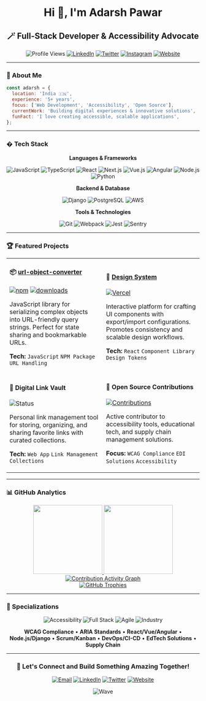 <div align="center">

# Hi 👋, I'm Adarsh Pawar

## 🪄 Full-Stack Developer & Accessibility Advocate

![Profile Views](https://komarev.com/ghpvc/?username=adarshpawar29&color=blueviolet&style=flat-square&label=Profile+Views)
[![LinkedIn](https://img.shields.io/badge/-LinkedIn-0077B5?style=flat-square&logo=linkedin&logoColor=white)](https://www.linkedin.com/in/adarshpawar28)
[![Twitter](https://img.shields.io/badge/-Twitter-1DA1F2?style=flat-square&logo=twitter&logoColor=white)](https://twitter.com/adarshpawar28)
[![Instagram](https://img.shields.io/badge/-Instagram-E4405F?style=flat-square&logo=instagram&logoColor=white)](https://www.instagram.com/adarshpawar_)
[![Website](https://img.shields.io/badge/-Website-000000?style=flat-square&logo=About.me&logoColor=white)](https://adarshpawar.com)

</div>

---

### 💫 About Me

```javascript
const adarsh = {
  location: 'India 🇮🇳',
  experience: '5+ years',
  focus: ['Web Development', 'Accessibility', 'Open Source'],
  currentWork: 'Building digital experiences & innovative solutions',
  funFact: 'I love creating accessible, scalable applications',
};
```

---

### �️ Tech Stack

<div align="center">

**Languages & Frameworks**

![JavaScript](https://img.shields.io/badge/-JavaScript-F7DF1E?style=flat-square&logo=javascript&logoColor=black)
![TypeScript](https://img.shields.io/badge/-TypeScript-3178C6?style=flat-square&logo=typescript&logoColor=white)
![React](https://img.shields.io/badge/-React-61DAFB?style=flat-square&logo=react&logoColor=black)
![Next.js](https://img.shields.io/badge/-Next.js-000000?style=flat-square&logo=next.js&logoColor=white)
![Vue.js](https://img.shields.io/badge/-Vue.js-4FC08D?style=flat-square&logo=vue.js&logoColor=white)
![Angular](https://img.shields.io/badge/-Angular-DD0031?style=flat-square&logo=angular&logoColor=white)
![Node.js](https://img.shields.io/badge/-Node.js-339933?style=flat-square&logo=node.js&logoColor=white)
![Python](https://img.shields.io/badge/-Python-3776AB?style=flat-square&logo=python&logoColor=white)

**Backend & Database**

![Django](https://img.shields.io/badge/-Django-092E20?style=flat-square&logo=django&logoColor=white)
![PostgreSQL](https://img.shields.io/badge/-PostgreSQL-336791?style=flat-square&logo=postgresql&logoColor=white)
![AWS](https://img.shields.io/badge/-AWS-232F3E?style=flat-square&logo=amazon-aws&logoColor=white)

**Tools & Technologies**

![Git](https://img.shields.io/badge/-Git-F05032?style=flat-square&logo=git&logoColor=white)
![Webpack](https://img.shields.io/badge/-Webpack-8DD6F9?style=flat-square&logo=webpack&logoColor=black)
![Jest](https://img.shields.io/badge/-Jest-C21325?style=flat-square&logo=jest&logoColor=white)
![Sentry](https://img.shields.io/badge/-Sentry-362D59?style=flat-square&logo=sentry&logoColor=white)

</div>

---

### 🏆 Featured Projects

<table>
<tr>
<td width="50%">

#### 📦 [url-object-converter](https://www.npmjs.com/package/url-object-converter)

[![npm](https://img.shields.io/npm/v/url-object-converter?style=flat-square)](https://www.npmjs.com/package/url-object-converter)
[![downloads](https://img.shields.io/npm/dm/url-object-converter?style=flat-square)](https://www.npmjs.com/package/url-object-converter)

JavaScript library for serializing complex objects into URL-friendly query strings. Perfect for state sharing and bookmarkable URLs.

**Tech:** `JavaScript` `NPM Package` `URL Handling`

</td>
<td width="50%">

#### 🎨 [Design System](https://design-system-v8.vercel.app/)

[![Vercel](https://img.shields.io/badge/Deployed-Vercel-000000?style=flat-square&logo=vercel)](https://design-system-v8.vercel.app/)

Interactive platform for crafting UI components with export/import configurations. Promotes consistency and scalable design workflows.

**Tech:** `React` `Component Library` `Design Tokens`

</td>
</tr>
<tr>
<td width="50%">

#### 🔗 Digital Link Vault

![Status](https://img.shields.io/badge/Status-In%20Development-yellow?style=flat-square)

Personal link management tool for storing, organizing, and sharing favorite links with curated collections.

**Tech:** `Web App` `Link Management` `Collections`

</td>
<td width="50%">

#### 🌟 Open Source Contributions

[![Contributions](https://img.shields.io/badge/Contributions-Welcome-brightgreen?style=flat-square)](https://github.com/adarshpawar29)

Active contributor to accessibility tools, educational tech, and supply chain management solutions.

**Focus:** `WCAG Compliance` `EDI Solutions` `Accessibility`

</td>
</tr>
</table>

---

### 📊 GitHub Analytics

<div align="center">
  
  <a href="https://github.com/adarshpawar29">
    <img height="180em" src="https://github-readme-stats.vercel.app/api?username=adarshpawar29&show_icons=true&theme=tokyonight&include_all_commits=true&count_private=true&hide_border=true&border_radius=10&cache_seconds=86400"/>
  </a>
  <a href="https://github.com/adarshpawar29">
    <img height="180em" src="https://github-readme-stats.vercel.app/api/top-langs/?username=adarshpawar29&layout=compact&langs_count=8&theme=tokyonight&hide_border=true&border_radius=10&cache_seconds=86400"/>
  </a>
  
</div>


<div align="center">
  
  <a href="https://github.com/adarshpawar29">
    <img src="https://github-readme-activity-graph.vercel.app/graph?username=adarshpawar29&theme=tokyo-night&hide_border=true&bg_color=1a1b27&color=70a5fd&line=bf91f3&point=ffffff&area=true&hide_title=true" alt="Contribution Activity Graph"/>
  </a>
  
</div>

<div align="center">
  
  <a href="https://github.com/adarshpawar29">
    <img src="https://github-profile-trophy.vercel.app/?username=adarshpawar29&theme=tokyonight&no-frame=true&no-bg=true&margin-w=4&row=2&column=4" alt="GitHub Trophies" />
  </a>
  
</div>

---

### 🎯 Specializations

<div align="center">

![Accessibility](https://img.shields.io/badge/♿_Web_Accessibility-4CAF50?style=for-the-badge&logo=accessibility&logoColor=white)
![Full Stack](https://img.shields.io/badge/💻_Full_Stack_Development-2196F3?style=for-the-badge&logo=code&logoColor=white)
![Agile](https://img.shields.io/badge/📋_Agile_Practices-FF9800?style=for-the-badge&logo=agile&logoColor=white)
![Industry](https://img.shields.io/badge/🏢_Industry_Focus-9C27B0?style=for-the-badge&logo=building&logoColor=white)

**WCAG Compliance** • **ARIA Standards** • **React/Vue/Angular** • **Node.js/Django** • **Scrum/Kanban** • **DevOps/CI-CD** • **EdTech Solutions** • **Supply Chain**

</div>

---

<div align="center">

### 💬 Let's Connect and Build Something Amazing Together!

[![Email](https://img.shields.io/badge/-Email-D14836?style=for-the-badge&logo=gmail&logoColor=white)](mailto:contact@adarshpawar.com)
[![LinkedIn](https://img.shields.io/badge/-LinkedIn-0077B5?style=for-the-badge&logo=linkedin&logoColor=white)](https://www.linkedin.com/in/adarshpawar28)
[![Twitter](https://img.shields.io/badge/-Twitter-1DA1F2?style=for-the-badge&logo=twitter&logoColor=white)](https://twitter.com/adarshpawar28)
[![Website](https://img.shields.io/badge/-Portfolio-000000?style=for-the-badge&logo=About.me&logoColor=white)](https://adarshpawar.com)

![Wave](https://raw.githubusercontent.com/mayhemantt/mayhemantt/Update/svg/Bottom.svg)

</div>
